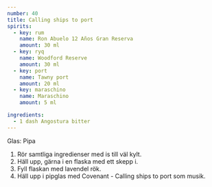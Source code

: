 ```yaml
---
number: 40
title: Calling ships to port
spirits: 
  - key: rum
    name: Ron Abuelo 12 Años Gran Reserva
    amount: 30 ml
  - key: ryq
    name: Woodford Reserve
    amount: 30 ml
  - key: port
    name: Tawny port
    amount: 20 ml
  - key: maraschino
    name: Maraschino
    amount: 5 ml

ingredients: 
  - 1 dash Angostura bitter
---
```


Glas: Pipa

1) Rör samtliga ingredienser med is till väl kylt.  
2) Häll upp, gärna i en flaska med ett skepp i. 
3) Fyll flaskan med lavendel rök.
4) Häll upp i pipglas med Covenant - Calling ships to port som musik.
